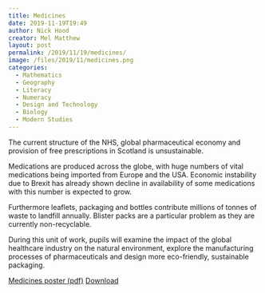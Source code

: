 ```yaml
---
title: Medicines
date: 2019-11-19T19:49
author: Nick Hood
creator: Mel Matthew
layout: post
permalink: /2019/11/19/medicines/
image: /files/2019/11/medicines.png
categories:
  - Mathematics
  - Geography
  - Literacy
  - Numeracy
  - Design and Technology
  - Biology
  - Modern Studies 
---
```


The current structure of the NHS, global pharmaceutical economy and provision of free prescriptions in Scotland is unsustainable.

Medications are produced across the globe, with huge numbers of vital medications being imported from Europe and the USA. Economic instability due to Brexit has already shown decline in availability of some medications with this number is expected to grow.

Furthermore leaflets, packaging and bottles contribute millions of tonnes of waste to landfill annually. Blister packs are a particular problem as they are currently non-recyclable.

During this unit of work, pupils will examine the impact of the global healthcare industry on the natural environment, explore the
manufacturing processes of pharmaceuticals and design more eco-friendly, sustainable packaging.

<a href="/files/2019/11/medicines.pdf">Medicines poster (pdf)</a> <a href="/files/2019/11/medicines.pdf" class="btn btn-sm btn-default" download>Download</a>
